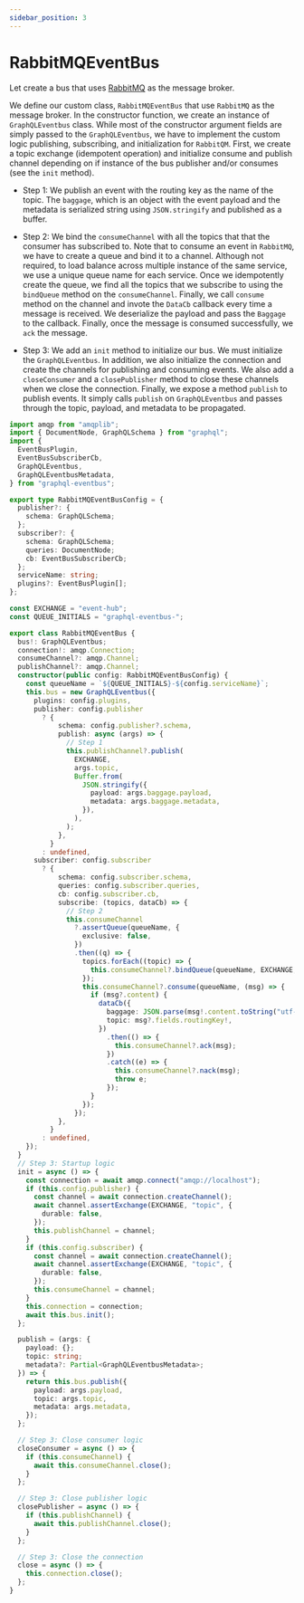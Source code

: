 ```yaml
---
sidebar_position: 3
---
```


# RabbitMQEventBus

Let create a bus that uses [RabbitMQ](https://www.rabbitmq.com/getstarted.html) as the message broker.

We define our custom class, `RabbitMQEventBus` that use `RabbitMQ` as the message broker. In the constructor function, we create an instance of `GraphQLEventbus` class. While most of the constructor argument fields are simply passed to the `GraphQLEventbus`, we have to implement the custom logic publishing, subscribing, and initialization for `RabbitQM`. First, we create a topic exchange (idempotent operation) and initialize consume and publish channel depending on if instance of the bus publisher and/or consumes (see the `init` method).

- Step 1: We publish an event with the routing key as the name of the topic. The `baggage`, which is an object with the event payload and the metadata is serialized string using `JSON.stringify` and published as a buffer.

- Step 2: We bind the `consumeChannel` with all the topics that that the consumer has subscribed to. Note that to consume an event in `RabbitMQ`, we have to create a queue and bind it to a channel. Although not required, to load balance across multiple instance of the same service, we use a unique queue name for each service. Once we idempotently create the queue, we find all the topics that we subscribe to using the `bindQueue` method on the `consumeChannel`. Finally, we call `consume` method on the channel and invote the `DataCb` callback every time a message is received. We deserialize the payload and pass the `Baggage` to the callback. Finally, once the message is consumed successfully, we `ack` the message.

- Step 3: We add an `init` method to initialize our bus. We must initialize the `GraphQLEventbus`. In addition, we also initialize the connection and create the channels for publishing and consuming events. We also add a `closeConsumer` and a `closePublisher` method to close these channels when we close the connection. Finally, we expose a method `publish` to publish events. It simply calls `publish` on `GraphQLEventbus` and passes through the topic, payload, and metadata to be propagated.

```typescript title="https://github.com/skk2142/graphql-eventbus/blob/master/packages/rabbitmq/src/RabbitMQEventBus.ts"
import amqp from "amqplib";
import { DocumentNode, GraphQLSchema } from "graphql";
import {
  EventBusPlugin,
  EventBusSubscriberCb,
  GraphQLEventbus,
  GraphQLEventbusMetadata,
} from "graphql-eventbus";

export type RabbitMQEventBusConfig = {
  publisher?: {
    schema: GraphQLSchema;
  };
  subscriber?: {
    schema: GraphQLSchema;
    queries: DocumentNode;
    cb: EventBusSubscriberCb;
  };
  serviceName: string;
  plugins?: EventBusPlugin[];
};

const EXCHANGE = "event-hub";
const QUEUE_INITIALS = "graphql-eventbus-";

export class RabbitMQEventBus {
  bus!: GraphQLEventbus;
  connection!: amqp.Connection;
  consumeChannel?: amqp.Channel;
  publishChannel?: amqp.Channel;
  constructor(public config: RabbitMQEventBusConfig) {
    const queueName = `${QUEUE_INITIALS}-${config.serviceName}`;
    this.bus = new GraphQLEventbus({
      plugins: config.plugins,
      publisher: config.publisher
        ? {
            schema: config.publisher?.schema,
            publish: async (args) => {
              // Step 1
              this.publishChannel?.publish(
                EXCHANGE,
                args.topic,
                Buffer.from(
                  JSON.stringify({
                    payload: args.baggage.payload,
                    metadata: args.baggage.metadata,
                  }),
                ),
              );
            },
          }
        : undefined,
      subscriber: config.subscriber
        ? {
            schema: config.subscriber.schema,
            queries: config.subscriber.queries,
            cb: config.subscriber.cb,
            subscribe: (topics, dataCb) => {
              // Step 2
              this.consumeChannel
                ?.assertQueue(queueName, {
                  exclusive: false,
                })
                .then((q) => {
                  topics.forEach((topic) => {
                    this.consumeChannel?.bindQueue(queueName, EXCHANGE, topic);
                  });
                  this.consumeChannel?.consume(queueName, (msg) => {
                    if (msg?.content) {
                      dataCb({
                        baggage: JSON.parse(msg!.content.toString("utf-8")),
                        topic: msg?.fields.routingKey!,
                      })
                        .then(() => {
                          this.consumeChannel?.ack(msg);
                        })
                        .catch((e) => {
                          this.consumeChannel?.nack(msg);
                          throw e;
                        });
                    }
                  });
                });
            },
          }
        : undefined,
    });
  }
  // Step 3: Startup logic
  init = async () => {
    const connection = await amqp.connect("amqp://localhost");
    if (this.config.publisher) {
      const channel = await connection.createChannel();
      await channel.assertExchange(EXCHANGE, "topic", {
        durable: false,
      });
      this.publishChannel = channel;
    }
    if (this.config.subscriber) {
      const channel = await connection.createChannel();
      await channel.assertExchange(EXCHANGE, "topic", {
        durable: false,
      });
      this.consumeChannel = channel;
    }
    this.connection = connection;
    await this.bus.init();
  };

  publish = (args: {
    payload: {};
    topic: string;
    metadata?: Partial<GraphQLEventbusMetadata>;
  }) => {
    return this.bus.publish({
      payload: args.payload,
      topic: args.topic,
      metadata: args.metadata,
    });
  };

  // Step 3: Close consumer logic
  closeConsumer = async () => {
    if (this.consumeChannel) {
      await this.consumeChannel.close();
    }
  };

  // Step 3: Close publisher logic
  closePublisher = async () => {
    if (this.publishChannel) {
      await this.publishChannel.close();
    }
  };

  // Step 3: Close the connection
  close = async () => {
    this.connection.close();
  };
}
```
